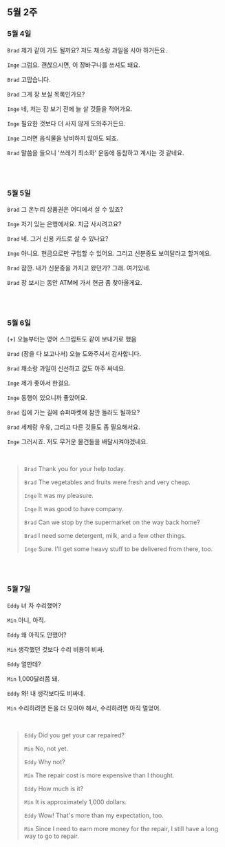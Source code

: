 ## 5월 2주

### 5월 4일

`Brad` 제가 같이 가도 될까요? 저도 채소랑 과일을 사야 하거든요.

`Inge` 그럼요. 괜찮으시면, 이 장바구니를 쓰셔도 돼요.

`Brad` 고맙습니다.

`Brad` 그게 장 보실 목록인가요?

`Inge` 네, 저는 장 보기 전에 늘 살 것들을 적어가요.

`Inge` 필요한 것보다 더 사지 않게 도와주거든요.

`Inge` 그러면 음식물을 낭비하지 않아도 되죠.

`Brad` 말씀을 들으니 '쓰레기 최소화' 운동에 동참하고 계시는 것 같네요.

<br>

<br>

### 5월 5일

`Brad` 그 온누리 상품권은 어디에서 살 수 있죠?

`Inge` 저기 있는 은행에서요. 지금 사시려고요?

`Brad` 네. 그거 신용 카드로 살 수 있나요?

`Inge` 아니요. 현금으로만 구입할 수 있어요. 그리고 신분증도 보여달라고 할거에요.

`Brad` 잠깐. 내가 신분증을 가지고 왔던가? 그래. 여기있네.

`Brad` 장 보시는 동안 ATM에 가서 현금 좀 찾아올게요.

<br>

<br>

### 5월 6일

(+) 오늘부터는 영어 스크립트도 같이 보내기로 했음



`Brad` (장을 다 보고나서) 오늘 도와주셔서 감사합니다.

`Brad` 채소랑 과일이 신선하고 값도 아주 싸네요.

`Inge` 제가 좋아서 한걸요.

`Inge` 동행이 있으니까 좋았어요.

`Brad` 집에 가는 길에 슈퍼마켓에 잠깐 들러도 될까요?

`Brad` 세제랑 우유, 그리고 다른 것들도 좀 필요해서요.

`Inge` 그러시죠. 저도 무거운 물건들을 배달시켜야겠네요.

<br>

> `Brad` Thank you for your help today.
>
> `Brad` The vegetables and fruits were fresh and very cheap.
>
> `Inge` It was my pleasure.
>
> `Inge` It was good to have company.
>
> `Brad` Can we stop by the supermarket on the way back home?
>
> `Brad` I need some detergent, milk, and a few other things.
>
> `Inge` Sure. I'll get some heavy stuff to be delivered from there, too.

<br><br>

### 5월 7일

`Eddy` 너 차 수리했어?

`Min` 아니, 아직. 

`Eddy` 왜 아직도 안했어?

`Min` 생각했던 것보다 수리 비용이 비싸.

`Eddy` 얼만데?

`Min` 1,000달러쯤 돼.

`Eddy` 와! 내 생각보다도 비싸네.

`Min` 수리하려면 돈을 더 모아야 해서, 수리하려면 아직 멀었어.

<br>

> `Eddy`  Did you get your car repaired?
>
> `Min` No, not yet. 
>
> `Eddy` Why not?
>
> `Min` The repair cost is more expensive than I thought.
>
> `Eddy`  How much is it?
>
> `Min` It is approximately 1,000 dollars.
>
> `Eddy`  Wow! That's more than my expectation, too.
>
> `Min` Since I need to earn more money for the repair, I still have a long way to go to repair.

<br>

<br>